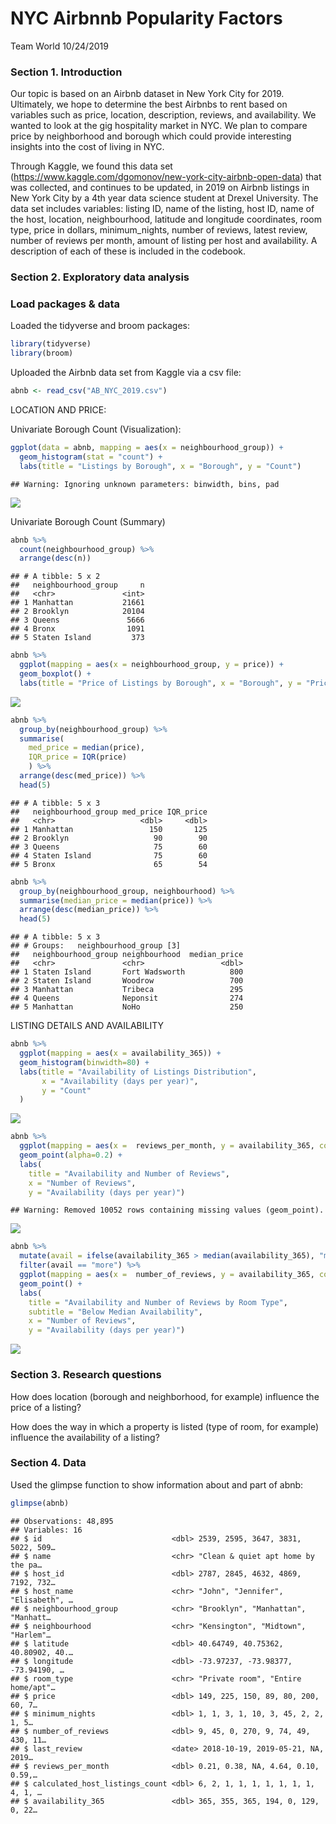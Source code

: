 NYC Airbnnb Popularity Factors
================
Team World
10/24/2019

### Section 1. Introduction

Our topic is based on an Airbnb dataset in New York City for 2019.
Ultimately, we hope to determine the best Airbnbs to rent based on
variables such as price, location, description, reviews, and
availability. We wanted to look at the gig hospitality market in NYC. We
plan to compare price by neighborhood and borough which could provide
interesting insights into the cost of living in NYC.

Through Kaggle, we found this data set
(<https://www.kaggle.com/dgomonov/new-york-city-airbnb-open-data>) that
was collected, and continues to be updated, in 2019 on Airbnb listings
in New York City by a 4th year data science student at Drexel
University. The data set includes variables: listing ID, name of the
listing, host ID, name of the host, location, neighbourhood, latitude
and longitude coordinates, room type, price in dollars, minimum\_nights,
number of reviews, latest review, number of reviews per month, amount of
listing per host and availability. A description of each of these is
included in the codebook.

### Section 2. Exploratory data analysis

### Load packages & data

Loaded the tidyverse and broom packages:

``` r
library(tidyverse) 
library(broom)
```

Uploaded the Airbnb data set from Kaggle via a csv file:

``` r
abnb <- read_csv("AB_NYC_2019.csv")
```

LOCATION AND PRICE:

Univariate Borough Count (Visualization):

``` r
ggplot(data = abnb, mapping = aes(x = neighbourhood_group)) +
  geom_histogram(stat = "count") + 
  labs(title = "Listings by Borough", x = "Borough", y = "Count")
```

    ## Warning: Ignoring unknown parameters: binwidth, bins, pad

![](proposal_files/figure-gfm/visualization-univariate-1.png)<!-- -->

Univariate Borough Count (Summary)

``` r
abnb %>%
  count(neighbourhood_group) %>%
  arrange(desc(n))
```

    ## # A tibble: 5 x 2
    ##   neighbourhood_group     n
    ##   <chr>               <int>
    ## 1 Manhattan           21661
    ## 2 Brooklyn            20104
    ## 3 Queens               5666
    ## 4 Bronx                1091
    ## 5 Staten Island         373

``` r
abnb %>%
  ggplot(mapping = aes(x = neighbourhood_group, y = price)) +
  geom_boxplot() + 
  labs(title = "Price of Listings by Borough", x = "Borough", y = "Price")
```

![](proposal_files/figure-gfm/price-borough-1.png)<!-- -->

``` r
abnb %>%
  group_by(neighbourhood_group) %>%
  summarise(
    med_price = median(price), 
    IQR_price = IQR(price)
    ) %>%
  arrange(desc(med_price)) %>%
  head(5)
```

    ## # A tibble: 5 x 3
    ##   neighbourhood_group med_price IQR_price
    ##   <chr>                   <dbl>     <dbl>
    ## 1 Manhattan                 150       125
    ## 2 Brooklyn                   90        90
    ## 3 Queens                     75        60
    ## 4 Staten Island              75        60
    ## 5 Bronx                      65        54

``` r
abnb %>%
  group_by(neighbourhood_group, neighbourhood) %>%
  summarise(median_price = median(price)) %>%
  arrange(desc(median_price)) %>%
  head(5)
```

    ## # A tibble: 5 x 3
    ## # Groups:   neighbourhood_group [3]
    ##   neighbourhood_group neighbourhood  median_price
    ##   <chr>               <chr>                 <dbl>
    ## 1 Staten Island       Fort Wadsworth          800
    ## 2 Staten Island       Woodrow                 700
    ## 3 Manhattan           Tribeca                 295
    ## 4 Queens              Neponsit                274
    ## 5 Manhattan           NoHo                    250

LISTING DETAILS AND AVAILABILITY

``` r
abnb %>%
  ggplot(mapping = aes(x = availability_365)) +
  geom_histogram(binwidth=80) + 
  labs(title = "Availability of Listings Distribution",
       x = "Availability (days per year)",
       y = "Count"
  )
```

![](proposal_files/figure-gfm/unnamed-chunk-1-1.png)<!-- -->

``` r
abnb %>%
  ggplot(mapping = aes(x =  reviews_per_month, y = availability_365, color = room_type)) +
  geom_point(alpha=0.2) + 
  labs(
    title = "Availability and Number of Reviews",
    x = "Number of Reviews", 
    y = "Availability (days per year)")
```

    ## Warning: Removed 10052 rows containing missing values (geom_point).

![](proposal_files/figure-gfm/room_type-availability_365-1.png)<!-- -->

``` r
abnb %>%
  mutate(avail = ifelse(availability_365 > median(availability_365), "more", "less")) %>%
  filter(avail == "more") %>%
  ggplot(mapping = aes(x =  number_of_reviews, y = availability_365, color = room_type)) +
  geom_point() + 
  labs(
    title = "Availability and Number of Reviews by Room Type",
    subtitle = "Below Median Availability",
    x = "Number of Reviews", 
    y = "Availability (days per year)")
```

![](proposal_files/figure-gfm/unnamed-chunk-2-1.png)<!-- -->

### Section 3. Research questions

How does location (borough and neighborhood, for example) influence the
price of a listing?

How does the way in which a property is listed (type of room, for
example) influence the availability of a listing?

### Section 4. Data

Used the glimpse function to show information about and part of abnb:

``` r
glimpse(abnb)
```

    ## Observations: 48,895
    ## Variables: 16
    ## $ id                             <dbl> 2539, 2595, 3647, 3831, 5022, 509…
    ## $ name                           <chr> "Clean & quiet apt home by the pa…
    ## $ host_id                        <dbl> 2787, 2845, 4632, 4869, 7192, 732…
    ## $ host_name                      <chr> "John", "Jennifer", "Elisabeth", …
    ## $ neighbourhood_group            <chr> "Brooklyn", "Manhattan", "Manhatt…
    ## $ neighbourhood                  <chr> "Kensington", "Midtown", "Harlem"…
    ## $ latitude                       <dbl> 40.64749, 40.75362, 40.80902, 40.…
    ## $ longitude                      <dbl> -73.97237, -73.98377, -73.94190, …
    ## $ room_type                      <chr> "Private room", "Entire home/apt"…
    ## $ price                          <dbl> 149, 225, 150, 89, 80, 200, 60, 7…
    ## $ minimum_nights                 <dbl> 1, 1, 3, 1, 10, 3, 45, 2, 2, 1, 5…
    ## $ number_of_reviews              <dbl> 9, 45, 0, 270, 9, 74, 49, 430, 11…
    ## $ last_review                    <date> 2018-10-19, 2019-05-21, NA, 2019…
    ## $ reviews_per_month              <dbl> 0.21, 0.38, NA, 4.64, 0.10, 0.59,…
    ## $ calculated_host_listings_count <dbl> 6, 2, 1, 1, 1, 1, 1, 1, 1, 4, 1, …
    ## $ availability_365               <dbl> 365, 355, 365, 194, 0, 129, 0, 22…

